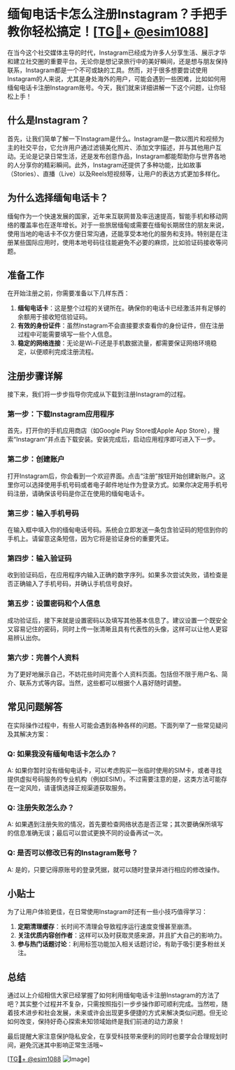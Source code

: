 # 缅甸电话卡怎么注册Instagram？手把手教你轻松搞定！[[TG💪+ @esim1088](https://t.me/s/esim1088)]

在当今这个社交媒体主导的时代，Instagram已经成为许多人分享生活、展示才华和建立社交圈的重要平台。无论你是想记录旅行中的美好瞬间，还是想与朋友保持联系，Instagram都是一个不可或缺的工具。然而，对于很多想要尝试使用Instagram的人来说，尤其是身处海外的用户，可能会遇到一些困难，比如如何用缅甸电话卡注册Instagram账号。今天，我们就来详细讲解一下这个问题，让你轻松上手！

## 什么是Instagram？

首先，让我们简单了解一下Instagram是什么。Instagram是一款以图片和视频为主的社交平台，它允许用户通过滤镜美化照片、添加文字描述，并与其他用户互动。无论是记录日常生活，还是发布创意作品，Instagram都能帮助你与世界各地的人分享你的精彩瞬间。此外，Instagram还提供了多种功能，比如故事（Stories）、直播（Live）以及Reels短视频等，让用户的表达方式更加多样化。

## 为什么选择缅甸电话卡？

缅甸作为一个快速发展的国家，近年来互联网普及率迅速提高，智能手机和移动网络的覆盖率也在逐年增长。对于一些旅居缅甸或需要在缅甸长期居住的朋友来说，使用当地的电话卡不仅方便日常沟通，还能享受本地化的服务和支持。特别是在注册某些国际应用时，使用本地号码往往能避免不必要的麻烦，比如验证码接收等问题。

## 准备工作

在开始注册之前，你需要准备以下几样东西：

1. **缅甸电话卡**：这是整个过程的关键所在。确保你的电话卡已经激活并有足够的余额用于接收短信验证码。
2. **有效的身份证件**：虽然Instagram不会直接要求查看你的身份证件，但在注册过程中可能需要填写一些个人信息。
3. **稳定的网络连接**：无论是Wi-Fi还是手机数据流量，都需要保证网络环境稳定，以便顺利完成注册流程。

## 注册步骤详解

接下来，我们将一步步指导你完成从下载到注册Instagram的过程。

### 第一步：下载Instagram应用程序

首先，打开你的手机应用商店（如Google Play Store或Apple App Store），搜索“Instagram”并点击下载安装。安装完成后，启动应用程序即可进入下一步。

### 第二步：创建账户

打开Instagram后，你会看到一个欢迎界面。点击“注册”按钮开始创建新账户。这里你可以选择使用手机号码或者电子邮件地址作为登录方式。如果你决定用手机号码注册，请确保该号码是你正在使用的缅甸电话卡。

### 第三步：输入手机号码

在输入框中填入你的缅甸电话号码。系统会立即发送一条包含验证码的短信到你的手机上。请留意这条短信，因为它将是验证身份的重要凭证。

### 第四步：输入验证码

收到验证码后，在应用程序内输入正确的数字序列。如果多次尝试失败，请检查是否正确输入了手机号码，并确认手机信号良好。

### 第五步：设置密码和个人信息

成功验证后，接下来就是设置密码以及填写其他基本信息了。建议设置一个既安全又容易记住的密码，同时上传一张清晰且具有代表性的头像，这样可以让他人更容易辨认出你。

### 第六步：完善个人资料

为了更好地展示自己，不妨花些时间完善个人资料页面。包括但不限于用户名、简介、联系方式等内容。当然，这些都可以根据个人喜好随时调整。

## 常见问题解答

在实际操作过程中，有些人可能会遇到各种各样的问题。下面列举了一些常见疑问及其解决方案：

### Q: 如果我没有缅甸电话卡怎么办？
A: 如果你暂时没有缅甸电话卡，可以考虑购买一张临时使用的SIM卡，或者寻找提供虚拟号码服务的专业机构（例如ESIM）。不过需要注意的是，这类方法可能存在一定风险，请谨慎选择正规渠道获取服务。

### Q: 注册失败怎么办？
A: 如果遇到注册失败的情况，首先要检查网络状态是否正常；其次要确保所填写的信息准确无误；最后可以尝试更换不同的设备再试一次。

### Q: 是否可以修改已有的Instagram账号？
A: 是的，只要记得原账号的登录凭据，就可以随时登录并进行相应的修改操作。

## 小贴士

为了让用户体验更佳，在日常使用Instagram时还有一些小技巧值得学习：

1. **定期清理缓存**：长时间不清理会导致程序运行速度变慢甚至崩溃。
2. **关注优质内容创作者**：这样可以及时获取灵感来源，并且扩大自己的影响力。
3. **参与热门话题讨论**：利用标签功能加入相关话题讨论，有助于吸引更多粉丝关注。

## 总结

通过以上介绍相信大家已经掌握了如何利用缅甸电话卡注册Instagram的方法了吧？其实整个过程并不复杂，只需按照指引一步步操作即可顺利完成。当然啦，随着技术进步和社会发展，未来或许会出现更多便捷的方式来解决类似问题。但无论如何改变，保持好奇心探索未知领域始终是我们前进的动力源泉！

最后提醒大家注意保护隐私安全，在享受科技带来便利的同时也要学会合理规划时间，避免沉迷其中影响正常生活哦~

[[TG💪+ @esim1088](https://t.me/s/esim1088) ![Image](https://i.postimg.cc/4NQfJmqS/Snipaste-2025-05-13-00-14-12.png)]